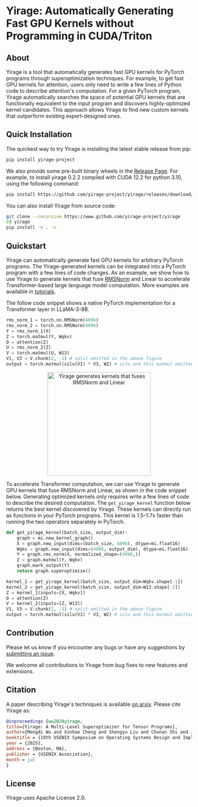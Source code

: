 # Yirage: Automatically Generating Fast GPU Kernels without Programming in CUDA/Triton


## About
Yirage is a tool that automatically generates fast GPU kernels for PyTorch programs through superoptimization techniques. For example, to get fast GPU kernels for attention, users only need to write a few lines of Python code to describe attention's computation. For a given PyTorch program, Yirage automatically searches the space of potential GPU kernels that are functionally equivalent to the input program and discovers highly-optimized kernel candidates. This approach allows Yirage to find new custom kernels that outperform existing expert-designed ones.

## Quick Installation

The quickest way to try Yirage is installing the latest stable release from pip:
```bash
pip install yirage-project
```

We also provide some pre-built binary wheels in the [Release Page](https://github.com/yirage-project/yirage/releases/latest). For example, to install yirage 0.2.2 compiled with CUDA 12.2 for python 3.10, using the following command:
```bash
pip install https://github.com/yirage-project/yirage/releases/download/v0.2.2/yirage_project-0.2.2+cu122-cp310-cp310-linux_x86_64.whl
```

You can also install Yirage from source code:
```bash
git clone --recursive https://www.github.com/yirage-project/yirage
cd yirage
pip install -e . -v
```

## Quickstart
Yirage can automatically generate fast GPU kernels for arbitrary PyTorch programs. The Yirage-generated kernels can be integrated into a PyTorch program with a few lines of code changes. As an example, we show how to use Yirage to generate  kernels that fuse [RMSNorm](https://arxiv.org/pdf/1910.07467) and Linear to accelerate Transformer-based large language model computation. More examples are available in [tutorials](https://yirage-project.readthedocs.io/en/latest/tutorials/index.html).

The follow code snippet shows a native PyTorch implementation for a Transformer layer in LLaMA-3-8B.
```python
rms_norm_1 = torch.nn.RMSNorm(4096)
rms_norm_2 = torch.nn.RMSNorm(4096)
Y = rms_norm_1(X)
Z = torch.matmul(Y, Wqkv)
O = attention(Z)
U = rms_norm_2(Z)
V = torch.matmul(U, W13)
V1, V3 = V.chunk(2, -1) # split omitted in the above figure
output = torch.matmul(silu(V1) * V3, W2) # silu and this matmul omitted in the above figure
```
<p align="center">
<img src="img/llama-3-8b-rms-norm-linear.png?raw=true" alt="Yirage generates kernels that fuses RMSNorm and Linear" height="280"/>
</p>

To accelerate Transformer computation, we can use Yirage to generate GPU kernels that fuse RMSNorm and Linear, as shown in the code snippet below. Generating optimized kernels only requires write a few lines of code to describe the desired computation. The `get_yirage_kernel` function below returns the best kernel discovered by Yirage. These kernels can directly run as functions in your PyTorch programs. This kernel is 1.5–1.7x faster than running the two operators separately in PyTorch.

```python
def get_yirage_kernel(batch_size, output_dim):
    graph = mi.new_kernel_graph()
    X = graph.new_input(dims=(batch_size, 4096), dtype=mi.float16)
    Wqkv = graph.new_input(dims=(4096, output_dim), dtype=mi.float16)
    Y = graph.rms_norm(X, normalized_shape=(4096,))
    Z = graph.matmul(Y, Wqkv)
    graph.mark_output(Y)
    return graph.superoptimize()

kernel_1 = get_yirage_kernel(batch_size, output_dim=Wqkv.shape[-1])
kernel_2 = get_yirage_kernel(batch_size, output_dim=W13.shape[-1])
Z = kernel_1(inputs=[X, Wqkv])
O = attention(Z)
V = kernel_2(inputs=[Z, W13])
V1, V3 = V.chunk(2, -1) # split omitted in the above figure
output = torch.matmul(silu(V1) * V3, W2) # silu and this matmul omitted in the above figure
```

## Contribution
Please let us know if you encounter any bugs or have any suggestions by [submitting an issue](https://github.com/yirage-project/yirage/issues).

We welcome all contributions to Yirage from bug fixes to new features and extensions.

## Citation
A paper describing Yirage's techniques is available [on arxiv](https://arxiv.org/abs/2405.05751). Please cite Yirage as:

``` bibtex
@inproceedings {wu2024yirage,
title={Yirage: A Multi-Level Superoptimizer for Tensor Programs}, 
author={Mengdi Wu and Xinhao Cheng and Shengyu Liu and Chunan Shi and Jianan Ji and Kit Ao and Praveen Velliengiri and Xupeng Miao and Oded Padon and Zhihao Jia},
booktitle = {19th USENIX Symposium on Operating Systems Design and Implementation (OSDI 25)},
year = {2025},
address = {Boston, MA},
publisher = {USENIX Association},
month = jul
}
```

## License
Yirage uses Apache License 2.0.
